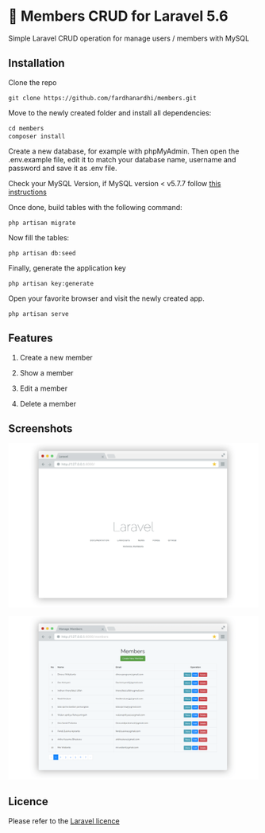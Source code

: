 # 👥 Members CRUD for Laravel 5.6

Simple Laravel CRUD operation for manage users / members with MySQL

## Installation

Clone the repo
```
git clone https://github.com/fardhanardhi/members.git
```

Move to the newly created folder and install all dependencies:
```
cd members
composer install
```

Create a new database, for example with phpMyAdmin. Then open the .env.example file, edit it to match your database name, username and password and save it as .env file. 


Check your MySQL Version, if MySQL version < v5.7.7 follow [this instructions](https://gist.github.com/fardhanardhi/75294a0830d9601c20057a9463b5936d#file-laravel-specified-key-was-too-long-error-txt)



Once done, build tables with the following command:
```
php artisan migrate
```

Now fill the tables:
```
php artisan db:seed
```

Finally, generate the application key 
```
php artisan key:generate
```

Open your favorite browser and visit the newly created app.
```
php artisan serve
```

## Features
1. Create a new member
2. Show a member
3. Edit a member

4. Delete a member

## Screenshots

![homepage](https://github.com/fardhanardhi/members/blob/master/public/welcome-page.png "Homepage")

![table](https://github.com/fardhanardhi/members/blob/master/public/members-page.png "table")

## Licence

Please refer to the [Laravel licence](https://opensource.org/licenses/MIT)
